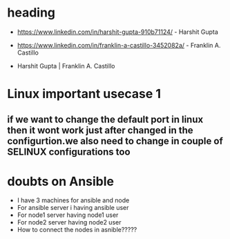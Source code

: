 # heading

- https://www.linkedin.com/in/harshit-gupta-910b71124/ - Harshit Gupta

- https://www.linkedin.com/in/franklin-a-castillo-3452082a/ - Franklin A. Castillo



- Harshit Gupta  |  Franklin A. Castillo  

# Linux important usecase 1
## if we want to change the default port in linux then it wont work just after changed in the configurtion.we also need to change in couple of SELINUX configurations too




# doubts on Ansible

- I have 3 machines for ansible and node
- For ansible server i having ansible user
- For node1 server having node1 user
- For node2 server having node2 user
- How to connect the nodes in asnible????? 
